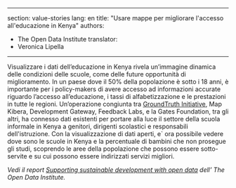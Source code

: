 
---
section: value-stories
lang: en
title:  "Usare mappe per migliorare l'accesso all'educazione in Kenya"
authors:
- The Open Data Institute
translator:
- Veronica Lipella

---

Visualizzare i dati dell’educazione in Kenya rivela un’immagine dinamica delle condizioni delle scuole, come delle future opportunità di miglioramento. In un paese dove il 50% della popolazione è sotto i 18 anni, è importante per i policy-makers di avere accesso ad informazioni accurate riguardo l’accesso all’educazione, i tassi di alfabetizzazione e le prestazioni in tutte le regioni. Un’operazione congiunta tra [GroundTruth Initiative](http://groundtruth.in/2014/07/09/), Map Kibera, Development Gateway, Feedback Labs, e la Gates Foundation, tra gli altri, ha connesso dati esistenti per portare alla luce il settore della scuola informale in Kenya a genitori, dirigenti scolastici e responsabili dell'istruzione. Con la visualizzazione di dati aperti, e` ora possibile vedere dove sono le scuole in Kenya e la percentuale di bambini che non prosegue gli studi, scoprendo le aree della popolazione che possono essere sotto-servite e su cui possono essere indirizzati servizi migliori.

*Vedi il report [Supporting sustainable development with open data](http://theodi.org/supporting-sustainable-development-with-open-data) dell’ The Open Data Institute.*
